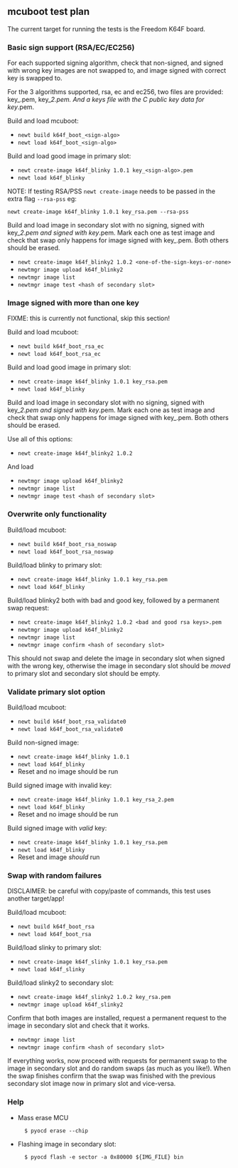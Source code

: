 ## mcuboot test plan

The current target for running the tests is the Freedom K64F board.

### Basic sign support (RSA/EC/EC256)

For each supported signing algorithm, check that non-signed, and signed
with wrong key images are not swapped to, and image signed with correct key
is swapped to.

For the 3 algorithms supported, rsa, ec and ec256, two files are provided:
key_<sign-algo>.pem, key_<sign-algo>_2.pem. And a keys file with the C public
key data for key_<sign-algo>.pem.

Build and load mcuboot:

* `newt build k64f_boot_<sign-algo>`
* `newt load k64f_boot_<sign-algo>`

Build and load good image in primary slot:

* `newt create-image k64f_blinky 1.0.1 key_<sign-algo>.pem`
* `newt load k64f_blinky`

NOTE: If testing RSA/PSS `newt create-image` needs to be passed in the extra
flag `--rsa-pss` eg:

`newt create-image k64f_blinky 1.0.1 key_rsa.pem --rsa-pss`

Build and load image in secondary slot with no signing, signed with
key_<sign-algo>_2.pem and signed with key_<sign-algo>.pem. Mark each one as
test image and check that swap only happens for image signed with
key_<sign-algo>.pem. Both others should be erased.

* `newt create-image k64f_blinky2 1.0.2 <one-of-the-sign-keys-or-none>`
* `newtmgr image upload k64f_blinky2`
* `newtmgr image list`
* `newtmgr image test <hash of secondary slot>`

### Image signed with more than one key

FIXME: this is currently not functional, skip this section!

Build and load mcuboot:

* `newt build k64f_boot_rsa_ec`
* `newt load k64f_boot_rsa_ec`

Build and load good image in primary slot:

* `newt create-image k64f_blinky 1.0.1 key_rsa.pem`
* `newt load k64f_blinky`

Build and load image in secondary slot with no signing, signed with
key_<sign-algo>_2.pem and signed with key_<sign-algo>.pem. Mark each one as
test image and check that swap only happens for image signed with
key_<sign-algo>.pem. Both others should be erased.

Use all of this options:

* `newt create-image k64f_blinky2 1.0.2`

And load

* `newtmgr image upload k64f_blinky2`
* `newtmgr image list`
* `newtmgr image test <hash of secondary slot>`

### Overwrite only functionality

Build/load mcuboot:

* `newt build k64f_boot_rsa_noswap`
* `newt load k64f_boot_rsa_noswap`

Build/load blinky to primary slot:

* `newt create-image k64f_blinky 1.0.1 key_rsa.pem`
* `newt load k64f_blinky`

Build/load blinky2 both with bad and good key, followed by a permanent swap
request:

* `newt create-image k64f_blinky2 1.0.2 <bad and good rsa keys>.pem`
* `newtmgr image upload k64f_blinky2`
* `newtmgr image list`
* `newtmgr image confirm <hash of secondary slot>`

This should not swap and delete the image in secondary slot when signed with the
wrong key, otherwise the image in secondary slot should be *moved* to primary
slot and secondary slot should be empty.

### Validate primary slot option

Build/load mcuboot:

* `newt build k64f_boot_rsa_validate0`
* `newt load k64f_boot_rsa_validate0`

Build non-signed image:

* `newt create-image k64f_blinky 1.0.1`
* `newt load k64f_blinky`
* Reset and no image should be run

Build signed image with invalid key:

* `newt create-image k64f_blinky 1.0.1 key_rsa_2.pem`
* `newt load k64f_blinky`
* Reset and no image should be run

Build signed image with *valid* key:

* `newt create-image k64f_blinky 1.0.1 key_rsa.pem`
* `newt load k64f_blinky`
* Reset and image *should* run

### Swap with random failures

DISCLAIMER: be careful with copy/paste of commands, this test uses another
target/app!

Build/load mcuboot:

* `newt build k64f_boot_rsa`
* `newt load k64f_boot_rsa`

Build/load slinky to primary slot:

* `newt create-image k64f_slinky 1.0.1 key_rsa.pem`
* `newt load k64f_slinky`

Build/load slinky2 to secondary slot:

* `newt create-image k64f_slinky2 1.0.2 key_rsa.pem`
* `newtmgr image upload k64f_slinky2`

Confirm that both images are installed, request a permanent request to the
image in secondary slot and check that it works.

* `newtmgr image list`
* `newtmgr image confirm <hash of secondary slot>`

If everything works, now proceed with requests for permanent swap to the image
in secondary slot and do random swaps (as much as you like!). When the swap
finishes confirm that the swap was finished with the previous secondary slot
image now in primary slot and vice-versa.

### Help

* Mass erase MCU

        $ pyocd erase --chip

* Flashing image in secondary slot:

        $ pyocd flash -e sector -a 0x80000 ${IMG_FILE} bin
